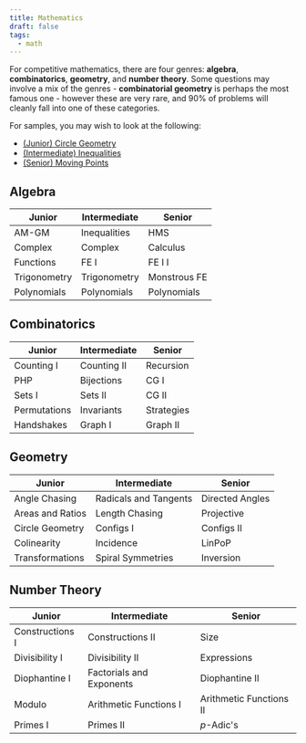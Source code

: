 ```yaml
---
title: Mathematics
draft: false
tags:
  - math
---
```


For competitive mathematics, there are four genres: **algebra**, **combinatorics**, **geometry**, and **number theory**. Some questions may involve a mix of the genres - **combinatorial geometry** is perhaps the most famous one - however these are very rare, and 90% of problems will cleanly fall into one of these categories.

For samples, you may wish to look at the following:
- [(Junior) Circle Geometry](basic_circle_geo.md)
- [(Intermediate) Inequalities](inequalities.md)
- [(Senior) Moving Points](moving_points.md)


## Algebra

Junior | Intermediate | Senior
--- | --- | ---
AM-GM | Inequalities | HMS
Complex | Complex | Calculus
Functions | FE I | FE I I
Trigonometry | Trigonometry | Monstrous FE
Polynomials | Polynomials | Polynomials


## Combinatorics

Junior | Intermediate | Senior
--- | --- | ---
Counting I | Counting II | Recursion
PHP | Bijections | CG I
Sets I | Sets II | CG II
Permutations | Invariants | Strategies
Handshakes | Graph I | Graph II


## Geometry

Junior | Intermediate | Senior
--- | --- | ---
Angle Chasing | Radicals and Tangents | Directed Angles
Areas and Ratios | Length Chasing | Projective
Circle Geometry | Configs I | Configs II
Colinearity | Incidence | LinPoP
Transformations | Spiral Symmetries | Inversion


## Number Theory

Junior | Intermediate | Senior
--- | --- | ---
Constructions I | Constructions II | Size
Divisibility I | Divisibility II | Expressions
Diophantine I | Factorials and Exponents |Diophantine II
Modulo | Arithmetic Functions I | Arithmetic Functions II 
Primes I | Primes II | *p*-Adic's
